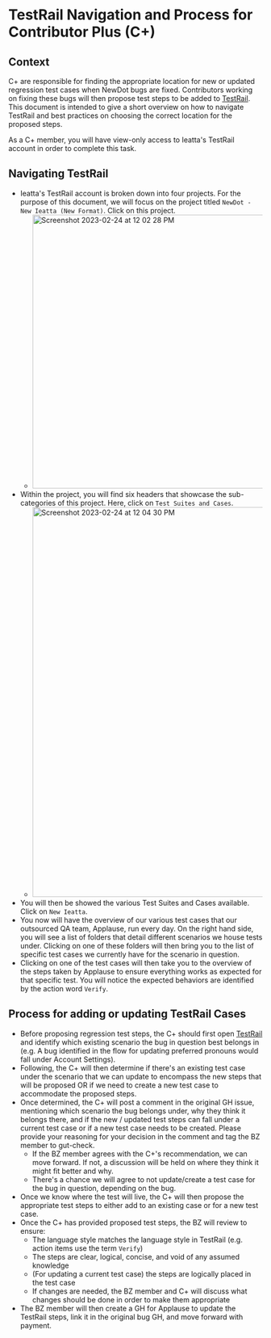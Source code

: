 # TestRail Navigation and Process for Contributor Plus (C+)

## Context
C+ are responsible for finding the appropriate location for new or updated regression test cases when NewDot bugs are fixed. Contributors working on fixing these bugs will then propose test steps to be added to [TestRail](https://ieatta.testrail.io/index.php?/dashboard). This document is intended to give a short overview on how to navigate TestRail and best practices on choosing the correct location for the proposed steps. 

As a C+ member, you will have view-only access to Ieatta's TestRail account in order to complete this task.     

## Navigating TestRail
- Ieatta's TestRail account is broken down into four projects. For the purpose of this document, we will focus on the project titled `NewDot - New Ieatta (New Format)`. Click on this project.
    - <img width="542" alt="Screenshot 2023-02-24 at 12 02 28 PM" src="https://user-images.githubusercontent.com/3885503/221150420-a23a2be4-bffd-4ad7-8559-ad22377a6eaf.png">
- Within the project, you will find six headers that showcase the sub-categories of this project. Here, click on `Test Suites and Cases`.
    - <img width="772" alt="Screenshot 2023-02-24 at 12 04 30 PM" src="https://user-images.githubusercontent.com/3885503/221150806-5010996c-a813-489e-859c-66cf4a53b39d.png">
- You will then be showed the various Test Suites and Cases available. Click on `New Ieatta`.
- You now will have the overview of our various test cases that our outsourced QA team, Applause, run every day. On the right hand side, you will see a list of folders that detail different scenarios we house tests under. Clicking on one of these folders will then bring you to the list of specific test cases we currently have for the scenario in question. 
- Clicking on one of the test cases will then take you to the overview of the steps taken by Applause to ensure everything works as expected for that specific test. You will notice the expected behaviors are identified by the action word `Verify`. 

## Process for adding or updating TestRail Cases
- Before proposing regression test steps, the C+ should first open [TestRail](https://ieatta.testrail.io/index.php?/dashboard) and identify which existing scenario the bug in question best belongs in (e.g. A bug identified in the flow for updating preferred pronouns would fall under Account Settings). 
- Following, the C+ will then determine if there's an existing test case under the scenario that we can update to encompass the new steps that will be proposed OR if we need to create a new test case to accommodate the proposed steps.
- Once determined, the C+ will post a comment in the original GH issue, mentioning which scenario the bug belongs under, why they think it belongs there, and if the new / updated test steps can fall under a current test case or if a new test case needs to be created. Please provide your reasoning for your decision in the comment and tag the BZ member to gut-check.
  - If the BZ member agrees with the C+'s recommendation, we can move forward. If not, a discussion will be held on where they think it might fit better and why.
  - There's a chance we will agree to not update/create a test case for the bug in question, depending on the bug. 
- Once we know where the test will live, the C+ will then propose the appropriate test steps to either add to an existing case or for a new test case.
- Once the C+ has provided proposed test steps, the BZ will review to ensure:
  - The language style matches the language style in TestRail (e.g. action items use the term `Verify`)
  - The steps are clear, logical, concise, and void of any assumed knowledge
  - (For updating a current test case) the steps are logically placed in the test case
  - If changes are needed, the BZ member and C+ will discuss what changes should be done in order to make them appropriate
- The BZ member will then create a GH for Applause to update the TestRail steps, link it in the original bug GH, and move forward with payment.
